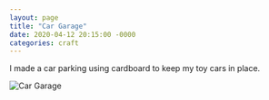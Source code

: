 ```yaml
---
layout: page
title: "Car Garage"
date: 2020-04-12 20:15:00 -0000
categories: craft
---
```


I made a car parking using cardboard to keep my toy cars in place. 

![Car Garage](https://hemanggarg.github.io/assets/craft-car-garage.jpg "Car Garage")
